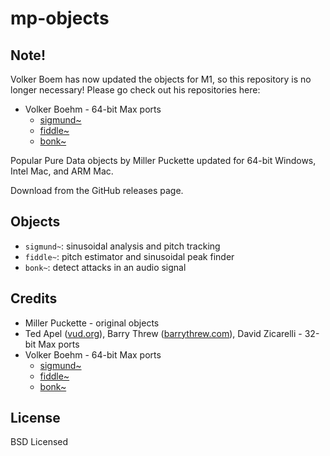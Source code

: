 # mp-objects

## Note!

Volker Boem has now updated the objects for M1, so this repository is no longer necessary! Please go check out his repositories here:
- Volker Boehm - 64-bit Max ports
  - [sigmund~](https://github.com/v7b1/sigmund_64bit-version)
  - [fiddle~](https://github.com/v7b1/fiddle_64bit_version)
  - [bonk~](https://github.com/v7b1/bonk_64bit-version)


Popular Pure Data objects by Miller Puckette updated for 64-bit Windows,
Intel Mac, and ARM Mac.

Download from the GitHub releases page.

## Objects

- `sigmund~`: sinusoidal analysis and pitch tracking
- `fiddle~`: pitch estimator and sinusoidal peak finder
- `bonk~`: detect attacks in an audio signal

## Credits

- Miller Puckette - original objects
- Ted Apel ([vud.org](http://vud.org/max/)), Barry Threw ([barrythrew.com](http://www.barrythrew.com)),
David Zicarelli - 32-bit Max ports
- Volker Boehm - 64-bit Max ports
  - [sigmund~](https://github.com/v7b1/sigmund_64bit-version)
  - [fiddle~](https://github.com/v7b1/fiddle_64bit_version)
  - [bonk~](https://github.com/v7b1/bonk_64bit-version)

## License

BSD Licensed
